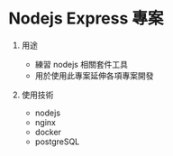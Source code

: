 # Nodejs Express 專案

1. 用途

   - 練習 nodejs 相關套件工具
   - 用於使用此專案延伸各項專案開發

2. 使用技術
   - nodejs
   - nginx
   - docker
   - postgreSQL
